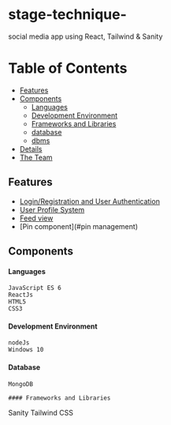 # stage-technique-
social media app using React, Tailwind & Sanity
# Table of Contents
* [Features](#Features)
* [Components](#Components)
  * [Languages](#Languages)
  * [Development Environment](#Development-Environment)
  * [Frameworks and Libraries](#Frameworks-and-Libraries)
  * [database](#databse)
  * [dbms](#dbms)
 * [Details](#details)
* [The Team](#the-team)

## Features
* [Login/Registration and User Authentication](#Login-Registration-and-User-Authentication)
* [User Profile System](#user-profile-system)
* [Feed view](#management-systems)
* [Pin component](#pin management)
## Components

#### Languages
```
JavaScript ES 6
ReactJs
HTML5
CSS3
```
#### Development Environment
```
nodeJs 
Windows 10
```

#### Database
```
MongoDB
```

```
#### Frameworks and Libraries
```
Sanity
Tailwind CSS
```
